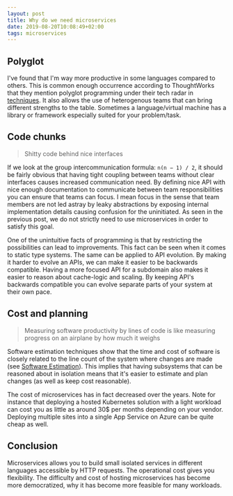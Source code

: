 ```yaml
---
layout: post
title: Why do we need microservices
date: 2019-08-20T10:08:49+02:00
tags: microservices
---
```


## Polyglot

I've found that I'm way more productive in some languages compared to others. This is common enough occurrence according to ThoughtWorks that they mention polyglot programming under their tech radar in [techniques](https://www.thoughtworks.com/radar/techniques). It also allows the use of heterogenous teams that can bring different strengths to the table. Sometimes a language/virtual machine has a library or framework especially suited for your problem/task.

## Code chunks

> Shitty code behind nice interfaces

If we look at the group intercommunication formula: `n(n − 1) / 2`, it should be fairly obvious that having tight coupling between teams without clear interfaces causes increased communication need. By defining nice API with nice enough documentation to communicate between team responsibilities you can ensure that teams can focus. I mean focus in the sense that team members are not led astray by leaky abstractions by exposing internal implementation details causing confusion for the uninitiated. As seen in the previous post, we do not strictly need to use microservices in order to satisfy this goal.

One of the unintuitive facts of programming is that by restricting the possibilities can lead to improvements. This fact can be seen when it comes to static type systems. The same can be applied to API evolution. By making it harder to evolve an APIs, we can make it easier to be backwards compatible. Having a more focused API for a subdomain also makes it easier to reason about cache-logic and scaling. By keeping API's backwards compatible you can evolve separate parts of your system at their own pace.

## Cost and planning

> Measuring software productivity by lines of code is like measuring progress on an airplane by how much it weighs

Software estimation techniques show that the time and cost of software is closely related to the line count of the system where changes are made (see [Software Estimation](https://www.goodreads.com/book/show/93891.Software_Estimation)). This implies that having subsystems that can be reasoned about in isolation means that it's easier to estimate and plan changes (as well as keep cost reasonable).

The cost of microservices has in fact decreased over the years. Note for instance that deploying a hosted Kubernetes solution with a light workload can cost you as little as around 30$ per months depending on your vendor. Deploying multiple sites into a single App Service on Azure can be quite cheap as well.

## Conclusion

Microservices allows you to build small isolated services in different languages accessible by HTTP requests. The operational cost gives you flexibility. The difficulty and cost of hosting microservices has become more democratized, why it has become more feasible for many workloads.
